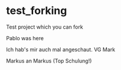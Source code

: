 # test_forking
Test project which you can fork

Pablo was here


Ich hab's mir auch mal angeschaut. VG Mark

Markus an Markus (Top Schulung!) 

